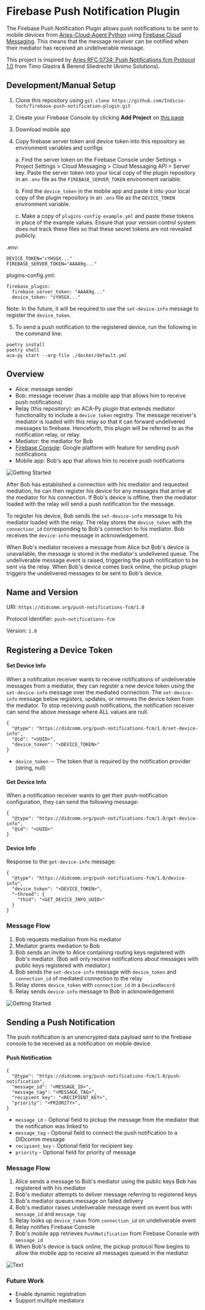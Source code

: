 Firebase Push Notification Plugin
=======================================

The Firebase Push Notification Plugin allows push notifications to be sent to mobile devices from [Aries-Cloud-Agent Python](https://github.com/hyperledger/aries-cloudagent-python) using [Firebase Cloud Messaging](https://firebase.google.com/docs/cloud-messaging). This means that the message receiver can be notified when their mediator has received an undeliverable message.

This project is inspired by [Aries RFC 0734: Push Notifications fcm Protocol 1.0](https://github.com/blu3beri/aries-rfcs/tree/feat/push-notifications-android/features/0734-push-notifications-fcm) from Timo Glastra & Berend Sliedrecht (Animo Solutions).

## Development/Manual Setup

1. Clone this repository using `git clone https://github.com/Indicio-tech/firebase-push-notification-plugin.git`

2. Create your Firebase Console by clicking **Add Project** on [this page](https://console.firebase.google.com/)

3. Download mobile app

4. Copy firebase server token and device token into this repository as environment variables and configs

    a. Find the server token on the Firebase Console under Settings > Project Settings > Cloud Messaging > Cloud Messaging API > Server key. Paste the server token into your local copy of the plugin repository in an `.env` file as the `FIREBASE_SERVER_TOKEN` environment variable.

    b. Find the `device_token` in the mobile app and paste it into your local copy of the plugin repository in an `.env` file as the `DEVICE_TOKEN` environment variable.

    c. Make a copy of `plugins-config-example.yml` and paste these tokens in place of the example values. Ensure that your version control system does not track these files so that these secret tokens are not revealed publicly.

.env:
```
DEVICE_TOKEN="cYHSGX..."
FIREBASE_SERVER_TOKEN="AAAA9g..."
```


plugins-config.yml:
```
firebase_plugin:
  firebase_server_token: "AAAA9g..."
  device_token: "cYHSGX..."
```

Note: In the future, it will be required to use the `set-device-info` message to register the `device_token`.

5. To send a push notification to the registered device, run the following in the command line:

```
poetry install
poetry shell
aca-py start --arg-file ./docker/default.yml
```


## Overview
* Alice: message sender
* Bob: message receiver (has a mobile app that allows him to receive push notifications)
* Relay (this repository): an ACA-Py plugin that extends mediator functionality to include a `device_token` registry. The message receiver's mediator is loaded with this relay so that it can forward undelivered messages to firebase. Henceforth, this plugin will be referred to as the notification relay, or relay.
* Mediator: the mediator for Bob
* [Firebase Console](https://console.firebase.google.com/): Google platform with feature for sending push notifications
* Mobile app: Bob's app that allows him to receive push notifications


![Getting Started](./images/entities.png)


After Bob has established a connection with his mediator and requested mediation, he can then register his device for any messages that arrive at the mediator for his connection. If Bob's device is offline, then the mediator loaded with the relay will send a push notification for the message.

To register his device, Bob sends the `set-device-info` message to his mediator loaded with the relay. The relay stores the `device_token` with the `connection_id` corresponding to Bob's connection to his mediator. Bob receives the `device-info` message in acknowledgement.

When Bob's mediator receives a message from Alice but Bob's device is unavailable, the message is stored in the mediator's undelivered queue. The undeliverable message event is raised, triggering the push notification to be sent via the relay. When Bob's device comes back online, the pickup plugin triggers the undelivered messages to be sent to Bob's device.




## Name and Version
URI: `https://didcomm.org/push-notifications-fcm/1.0`

Protocol Identifier: `push-notifications-fcm`

Version: `1.0`


## Registering a Device Token

#### Set Device Info
When a notification receiver wants to receive notifications of undeliverable messages from a mediator, they can register a new device token using the `set-device-info` message over the mediated connection. The `set-device-info` message below registers, updates, or removes the device token from the mediator. To stop receiving push notifications, the notification receiver can send the above message where ALL values are null.

```
{
  "@type": "https://didcomm.org/push-notifications-fcm/1.0/set-device-info",
  "@id": "<UUID>",
  "device_token": "<DEVICE_TOKEN>"
}
```
* `device_token` -- The token that is required by the notification provider (string, null)


#### Get Device Info
When a notification receiver wants to get their push-notification configuration, they can send the following message:
```
{
  "@type": "https://didcomm.org/push-notifications-fcm/1.0/get-device-info",
  "@id": "<UUID>"
}
```

#### Device Info
Response to the `get-device-info` message:
```
{
  "@type": "https://didcomm.org/push-notifications-fcm/1.0/device-info",
  "device_token": "<DEVICE_TOKEN>",
  "~thread": {
    "thid": "<GET_DEVICE_INFO_UUID>"
  }
}
```

### Message Flow

1. Bob requests mediation from his mediator
2. Mediator grants mediation to Bob
3. Bob sends an invite to Alice containing routing keys registered with Bob's mediator. (Bob will only receive notifications about messages with public keys registered with mediator.)
4. Bob sends the `set-device-info` message with `device_token` and `connection_id` of mediated connection to the relay
5. Relay stores `device_token` with `connection_id` in a `DeviceRecord`
6. Relay sends `device-info` message to Bob in acknowledgement

![Getting Started](./images/device-info-diagram.svg)


## Sending a Push Notification

The push notification is an unencrypted data payload sent to the firebase console to be received as a notification on mobile device.

#### Push Notification
```
{
  "@type": "https://didcomm.org/push-notifications-fcm/1.0/push-notification",
  "message_id": "<MESSAGE_ID>",
  "message_tag": "<MESSAGE_TAG>",
  "recipient_key": "<RECIPIENT_KEY>",
  "priority": "<PRIORITY>",
}
```

* `message_id` - Optional field to pickup the message from the mediator that the notification was linked to
* `message_tag` - Optional field to connect the push notification to a DIDcomm message
* `recipient_key` - Optional field for recipient key
* `priority` - Optional field for priority of message

### Message Flow


1. Alice sends a message to Bob's mediator using the public keys Bob has registered with his mediator
2. Bob's mediator attempts to deliver message referring to registered keys
3. Bob's mediator queues message on failed delivery
4. Bob's mediator raises undeliverable message event on event bus with `message_id` and `message_tag`
5. Relay looks up `device_token` from `connection_id` on undeliverable event
6. Relay notifies Firebase Console
7. Bob's mobile app retrieves `PushNotification` from Firebase Console with `message_id`
8. When Bob's device is back online, the pickup protocol flow begins to allow the mobile app to receive all messages queued in the mediator

![Text](./images/push-notification-diagram.svg)

### Future Work
* Enable dynamic registration
* Support multiple mediators